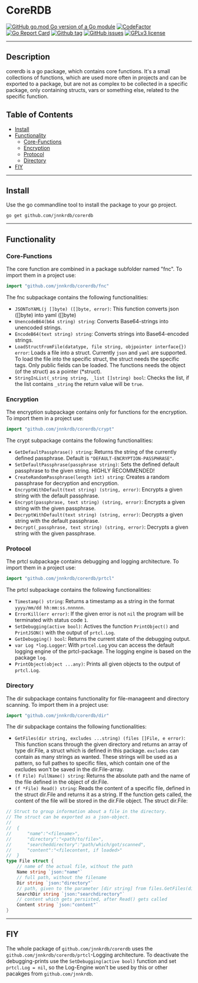 # CoreRDB
[![GitHub go.mod Go version of a Go module](https://img.shields.io/github/go-mod/go-version/jnnkrdb/corerdb)](https://github.com/jnnkrdb/corerdb)
[![CodeFactor](https://www.codefactor.io/repository/github/jnnkrdb/corerdb/badge)](https://www.codefactor.io/repository/github/jnnkrdb/corerdb)
[![Go Report Card](https://goreportcard.com/badge/github.com/jnnkrdb/corerdb)](https://goreportcard.com/report/github.com/jnnkrdb/corerdb)
[![Github tag](https://badgen.net/github/tag/jnnkrdb/corerdb)](https://github.com/jnnkrdb/corerdb/tags/)
[![GitHub issues](https://badgen.net/github/issues/jnnkrdb/corerdb/)](https://github.com/jnnkrdb/corerdb/issues/)
[![GPLv3 license](https://img.shields.io/badge/License-GPLv3-blue.svg)](http://perso.crans.org/besson/LICENSE.html)

---
## Description
corerdb is a go package, which contains core functions. It's a small collections of functions, which are used more often in projects and can be exported to a package, but are not as complex to be collected in a specific package, only containing structs, vars or something else, related to the specific function.
## Table of Contents

- [Install](#install)
- [Functionality](#functionality)
  - [Core-Functions](#core-functions)
  - [Encryption](#encryption)
  - [Protocol](#protocol)
  - [Directory](#directory)
- [FIY](#fiy)
---
## Install
Use the go commandline tool to install the package to your go project.
```
go get github.com/jnnkrdb/corerdb
```
---
## Functionality
### Core-Functions
The core function are combined in a package subfolder named "fnc". To import them in a project use:
```go
import "github.com/jnnkrdb/corerdb/fnc"
```
The fnc subpackage contains the following functionalities:
- ``JSONToYAML(j []byte) ([]byte, error)``: This function converts json ([]byte) into yaml ([]byte)
- ``UnencodeB64(b64 string) string``: Converts Base64-strings into unencoded strings.
- ``EncodeB64(text string) string``: Converts strings into Base64-encoded strings.
- ``LoadStructFromFile(datatype, file string, objpointer interface{}) error``: Loads a file into a struct. Currently ``json`` and ``yaml`` are supported. To load the file into the specific struct, the struct needs the specific tags. Only public fields can be loaded. The functions needs the object (of the struct) as a pointer (*struct).
- ``StringInList(_string string, _list []string) bool``: Checks the list, if the list contains `_string` the return value will be `true`.
### Encryption
The encryption subpackage contains only for functions for the encryption. To import them in a project use:
```go
import "github.com/jnnkrdb/corerdb/crypt"
```
The crypt subpackage contains the following functionalities:
- ``GetDefaultPassphrase() string``: Returns the string of the currently defined passphrase. Default is ``"DEFAULT-ENCRYPTION-PASSPHRASE"``.
- ``SetDefaultPassphrase(passphrase string)``: Sets the defined default passphrase to the given string. HIGHLY RECOMMENDED!
- ``CreateRandomPassphrase(length int) string``: Creates a random passphrase for decryption and encryption.
- ``EncryptWithDefault(text string) (string, error)``: Encrypts a given string with the default passphrase.
- ``Encrypt(passphrase, text string) (string, error)``: Encrypts a given string with the given passphrase.
- ``DecryptWithDefault(text string) (string, error)``: Decrypts a given string with the default passphrase.
- ``Decrypt(_passphrase, text string) (string, error)``: Decrypts a given string with the given passphrase.
### Protocol
The prtcl subpackage contains debugging and logging architecture. To import them in a project use:
```go
import "github.com/jnnkrdb/corerdb/prtcl"
```
The prtcl subpackage contains the following functionalities:
- ``Timestamp() string``: Returns a timestamp as a string in the format ``yyyy/mm/dd hh:mm:ss.nnnnnn``.
- ``ErrorKill(err error)``: If the given error is not `nil` the program will be terminated with status code `1`.
- ``SetDebugging(active bool)``: Actives the function ``PrintObject()`` and ``PrintJSON()`` with the output of ``prtcl.Log``.
- ``GetDebugging() bool``: Returns the current state of the debugging output.
- ``var Log *log.Logger``: With ``prtcel.Log`` you can access the default logging engine of the prtcl-package. The logging engine is based on the package `log`.
- ``PrintObject(object ...any)``: Prints all given objects to the output of `prtcl.Log`.
### Directory
The dir subpackage contains functionality for file-manageent and directory scanning. To import them in a project use:
```go
import "github.com/jnnkrdb/corerdb/dir"
```
The dir subpackage contains the following functionalities:
- ``GetFiles(dir string, excludes ...string) (files []File, e error)``: This function scans through the given directory and returns an array of type dir.File, a struct which is defined in this package. `excludes` can contain as many strings as wanted. These strings will be used as a pattern, so full pathes to specific files, which contain one of the excludes won't be saved in the dir.File-array.
- ``(f File) FullName() string``: Returns the absolute path and the name of the file defined in the object of dir.File.
- ``(f *File) Read() string``: Reads the content of a specific file, defined in the struct dir.File and returns it as a string. If the function gets called, the content of the file will be stored in the dir.File object.
The struct dir.File:
```go
// Struct to group information about a file in the directory.
// The struct can be exported as a json-object.
//
//	{
//		"name":"<filename>",
//		"directory":"<path/to/file>",
//		"searcheddirectory":"path/which/got/scanned",
//		"content":"<filecontent, if loaded>"
//	}
type File struct {
	// name of the actual file, without the path
	Name string `json:"name"`
	// full path, without the filename
	Dir string `json:"directory"`
	// path, given to the parameter [dir string] from files.GetFiles(dir string)
	SearchDir string `json:"searchdirectory"`
	// content which gets persisted, after Read() gets called
	Content string `json:"content"`
}
```
---
## FIY
The whole package of `github.com/jnnkrdb/corerdb` uses the `github.com/jnnkrdb/corerdb/prtcl`-Logging architecture. To deactivate the debugging-prints use the `SetDebugging(active bool)` function and set `prtcl.Log = nil`, so the Log-Engine won't be used by this or other pacakges from `github.com/jnnkrdb`.
